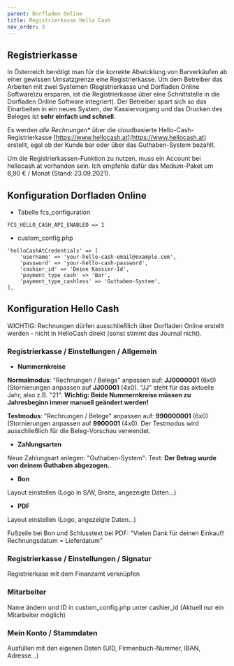 ```yaml
---
parent: Dorfladen Online
title: Registrierkasse Hello Cash
nav_order: 3
---
```


## Registrierkasse

In Österreich benötigt man für die korrekte Abwicklung von Barverkäufen ab einer gewissen Umsatzgrenze eine Registrierkasse. Um dem Betreiber das Arbeiten mit zwei Systemen (Registrierkasse und Dorfladen Online Software)zu ersparen, ist die Registrierkasse über eine Schnittstelle in die Dorfladen Online Software integriert). Der Betreiber spart sich so das Einarbeiten in ein neues System, der Kassiervorgang und das Drucken des Beleges ist **sehr einfach und schnell**.

Es werden *alle Rechnungen** über die cloudbasierte Hello-Cash-Registrierkasse [https://www.hellocash.at](https://www.hellocash.at) erstellt, egal ob der Kunde bar oder über das Guthaben-System bezahlt.

Um die Registrierkassen-Funktion zu nutzen, muss ein Account bei hellocash.at vorhanden sein. Ich empfehle dafür das Medium-Paket um 6,90 € / Monat (Stand: 23.09.2021).


## Konfiguration Dorfladen Online

* Tabelle fcs_configuration

```
FCS_HELLO_CASH_API_ENABLED => 1
```

* custom_config.php

```
'helloCashAtCredentials' => [
    'username' => 'your-hello-cash-email@example.com',
    'password' => 'your-hello-cash-password',
    'cashier_id' => 'Deine Kassier-Id',
    'payment_type_cash' => 'Bar',
    'payment_type_cashless' => 'Guthaben-System',
],
```

## Konfiguration Hello Cash

WICHTIG: Rechnungen dürfen ausschließlich über Dorfladen Online erstellt werden - nicht in HelloCash direkt (sonst stimmt das Journal nicht).

### Registrierkasse / Einstellungen / Allgemein

* **Nummernkreise**

**Normalmodus**: "Rechnungen / Belege" anpassen auf: **JJ0000001** (6x0) (Stornierungen anpassen auf **JJ00001** (4x0). "JJ" steht für das aktuelle Jahr, also z.B. "21". **Wichtig: Beide Nummernkreise müssen zu Jahresbeginn immer manuell geändert werden!**

**Testmodus**: "Rechnungen / Belege" anpassen auf: **990000001** (6x0) (Stornierungen anpassen auf **9900001** (4x0). Der Testmodus wird ausschließlich für die Beleg-Vorschau verwendet.

* **Zahlungsarten**

Neue Zahlungsart anlegen: "Guthaben-System": Text: **Der Betrag wurde von deinem Guthaben abgezogen.**.

* **Bon**

Layout einstellen (Logo in S/W, Breite, angezeigte Daten...)

* **PDF**

Layout einstellen (Logo, angezeigte Daten...)

Fußzeile bei Bon und Schlusstext bei PDF: "Vielen Dank für deinen Einkauf! Rechnungsdatum = Lieferdatum"


### Registrierkasse / Einstellungen / Signatur

Registrierkase mit dem Finanzamt verknüpfen


### Mitarbeiter

Name ändern und ID in custom_config.php unter cashier_id (Aktuell nur ein Mitarbeiter möglich)


### Mein Konto / Stammdaten

Ausfüllen mit den eigenen Daten (UID, Firmenbuch-Nummer, IBAN, Adresse...)
